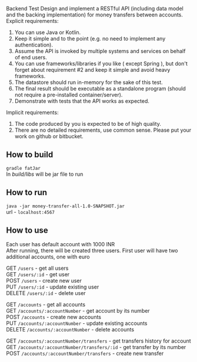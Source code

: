 
Backend Test
Design and implement a RESTful API (including data model and the backing implementation) for
money transfers between accounts.
Explicit requirements:
1. You can use Java or Kotlin.
2. Keep it simple and to the point (e.g. no need to implement any authentication).
3. Assume the API is invoked by multiple systems and services on behalf of end users.
4. You can use frameworks/libraries if you like ( except Spring ), but don't forget about
requirement #2 and keep it simple and avoid heavy frameworks.
5. The datastore should run in-memory for the sake of this test.
6. The final result should be executable as a standalone program (should not require a
pre-installed container/server).
7. Demonstrate with tests that the API works as expected.


Implicit requirements:
1. The code produced by you is expected to be of high quality.
2. There are no detailed requirements, use common sense.
Please put your work on github or bitbucket.

## How to build
`gradle fatJar`  
In *build/libs* will be jar file to run

## How to run
`java -jar money-transfer-all-1.0-SNAPSHOT.jar`  
url - `localhost:4567`
## How to use
Each user has default account with 1000 INR  
After running, there will be created three users.
First user will have two additional accounts, one with euro

GET `/users` - get all users  
GET `/users/:id` - get user  
POST `/users` - create new user  
PUT `/users/:id` - update existing user  
DELETE `/users/:id` - delete user  

GET `/accounts` - get all accounts  
GET `/accounts/:accountNumber` - get account by its number  
POST `/accounts` - create new accounts  
PUT `/accounts/:accountNumber` - update existing accounts  
DELETE `/accounts/:accountNumber` - delete accounts  

GET `/accounts/:accountNumber/transfers` - get transfers history for account   
GET `/accounts/:accountNumber/transfers/:id` - get transfer by its number  
POST `/accounts/:accountNumber/transfers` - create new transfer
